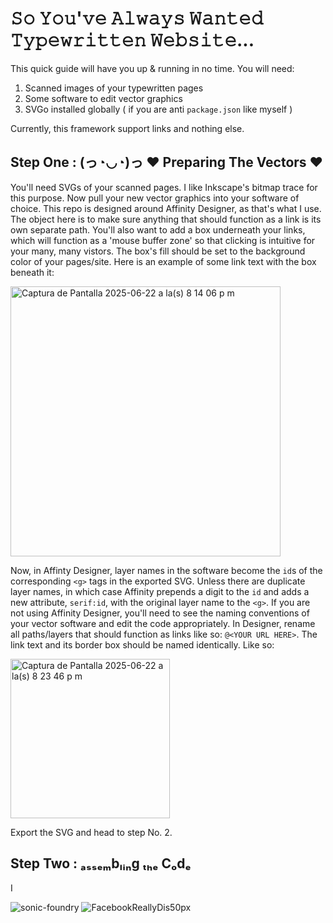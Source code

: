 # 𝚂𝚘 𝚈𝚘𝚞'𝚟𝚎 𝙰𝚕𝚠𝚊𝚢𝚜 𝚆𝚊𝚗𝚝𝚎𝚍 𝚃𝚢𝚙𝚎𝚠𝚛𝚒𝚝𝚝𝚎𝚗 𝚆𝚎𝚋𝚜𝚒𝚝𝚎...

This quick guide will have you up & running in no time. You will need:

1. Scanned images of your typewritten pages
2. Some software to edit vector graphics
3. SVGo installed globally ( if you are anti `package.json` like myself )

Currently, this framework support links and nothing else.

## Step One : (っ◔◡◔)っ ♥ Preparing The Vectors ♥

You'll need SVGs of your scanned pages. I like Inkscape's bitmap trace for this purpose. Now pull your new vector graphics into your software of choice. This repo is designed around Affinity Designer, as that's what I use. The object here is to make sure anything that should function as a link is its own separate path. You'll also want to add a box underneath your links, which will function as a 'mouse buffer zone' so that clicking is intuitive for your many, many vistors. The box's fill should be set to the background color of your pages/site. Here is an example of some link text with the box beneath it: 

<img width="432" alt="Captura de Pantalla 2025-06-22 a la(s) 8 14 06 p m" src="https://github.com/user-attachments/assets/ad30e79b-f61d-45f6-934b-196392718e38" />

Now, in Affinty Designer, layer names in the software become the `id`s of the corresponding `<g>` tags in the exported SVG. Unless there are duplicate layer names, in which case Affinity prepends a digit to the `id` and adds a new attribute, `serif:id`, with the original layer name to the `<g>`. If you are not using Affinity Designer, you'll need to see the naming conventions of your vector software and edit the code appropriately. In Designer, rename all paths/layers that should function as links like so: `@<YOUR URL HERE>`. The link text and its border box should be named identically. Like so:

<img width="255" alt="Captura de Pantalla 2025-06-22 a la(s) 8 23 46 p m" src="https://github.com/user-attachments/assets/21aa7cac-96f0-4d6d-9054-86434036acf0" />

Export the SVG and head to step No. 2.

## Step Two : ₐₛₛₑₘbₗᵢₙg ₜₕₑ Cₒdₑ

I

![sonic-foundry](https://github.com/user-attachments/assets/3772c7c5-f0e4-4106-8aa6-aea4fe34f836)
![FacebookReallyDis50px](https://github.com/user-attachments/assets/5ccc71c2-40f8-4850-8342-d34f27b32ae8)


